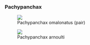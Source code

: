 ### Pachypanchax

<figure>
  <img src="https://thekillifish.net/index_ATTACHMENTS/Pachpanchax_omalonatus_LR.jpg" />
  <figcaption>Pachypanchax omalonatus (pair)</figcaption>
</figure>

<figure>
  <img src="https://thekillifish.net/index_ATTACHMENTS/20240216-arnoulti_0685.jpg" />
  <figcaption>Pachypanchax arnoulti</figcaption>
</figure>

